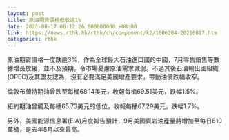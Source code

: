 ```yaml
---
layout: post
title: 原油期貨價格低收逾1%
date: 2021-08-17 06:12:26.000000000 +08:00
link: https://news.rthk.hk/rthk/ch/component/k2/1606204-20210817.htm
categories: rthk
---
```


原油期貨價格一度跌逾3%，作為全球最大石油進口國的中國，7月零售銷售等數據增長放緩，並不及預期，令市場憂慮原油需求減弱。不過其後石油輸出國組織(OPEC)及其盟友認為，沒有必要滿足美國增產要求，帶動油價跌幅收窄。

倫敦布蘭特期油曾跌至每桶68.14美元，收報每桶69.51美元，跌幅1.5%。

紐約期油曾觸及每桶65.73美元的低位，收報每桶67.29美元，跌幅1.7%。

另外，美國能源信息署(EIA)月度報告預計，9月美國頁岩油產量將增加至每日810萬桶，是去年5月以來最高。
